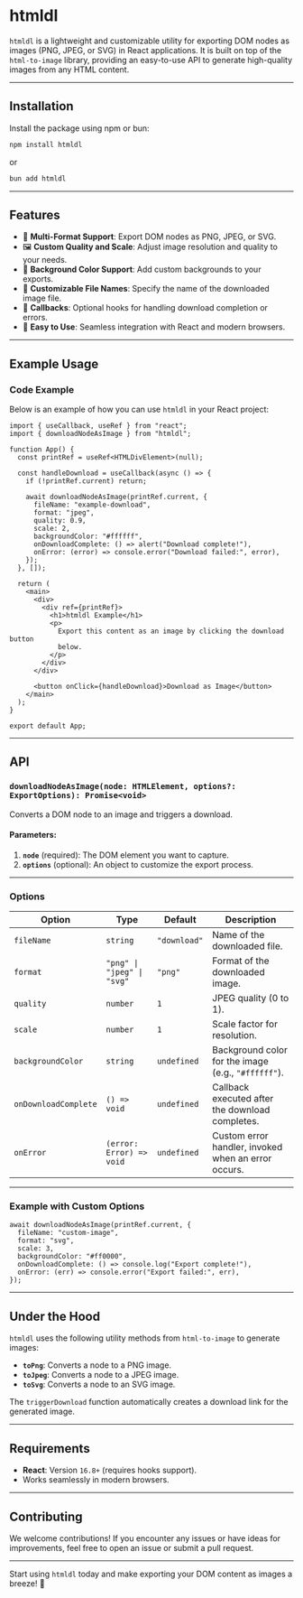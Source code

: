 # htmldl

`htmldl` is a lightweight and customizable utility for exporting DOM nodes as images (PNG, JPEG, or SVG) in React applications. It is built on top of the `html-to-image` library, providing an easy-to-use API to generate high-quality images from any HTML content.

---

## Installation

Install the package using npm or bun:

```bash
npm install htmldl
```

or

```bash
bun add htmldl
```

---

## Features

- 🌟 **Multi-Format Support**: Export DOM nodes as PNG, JPEG, or SVG.
- 🖼️ **Custom Quality and Scale**: Adjust image resolution and quality to your needs.
- 🎨 **Background Color Support**: Add custom backgrounds to your exports.
- 📂 **Customizable File Names**: Specify the name of the downloaded image file.
- 🔄 **Callbacks**: Optional hooks for handling download completion or errors.
- 🚀 **Easy to Use**: Seamless integration with React and modern browsers.

---

## Example Usage

### Code Example

Below is an example of how you can use `htmldl` in your React project:

```tsx
import { useCallback, useRef } from "react";
import { downloadNodeAsImage } from "htmldl";

function App() {
  const printRef = useRef<HTMLDivElement>(null);

  const handleDownload = useCallback(async () => {
    if (!printRef.current) return;

    await downloadNodeAsImage(printRef.current, {
      fileName: "example-download",
      format: "jpeg",
      quality: 0.9,
      scale: 2,
      backgroundColor: "#ffffff",
      onDownloadComplete: () => alert("Download complete!"),
      onError: (error) => console.error("Download failed:", error),
    });
  }, []);

  return (
    <main>
      <div>
        <div ref={printRef}>
          <h1>htmldl Example</h1>
          <p>
            Export this content as an image by clicking the download button
            below.
          </p>
        </div>
      </div>

      <button onClick={handleDownload}>Download as Image</button>
    </main>
  );
}

export default App;
```

---

## API

### `downloadNodeAsImage(node: HTMLElement, options?: ExportOptions): Promise<void>`

Converts a DOM node to an image and triggers a download.

#### Parameters:

1. **`node`** (required): The DOM element you want to capture.
2. **`options`** (optional): An object to customize the export process.

---

### Options

| Option               | Type                       | Default      | Description                                         |
| -------------------- | -------------------------- | ------------ | --------------------------------------------------- |
| `fileName`           | `string`                   | `"download"` | Name of the downloaded file.                        |
| `format`             | `"png" \| "jpeg" \| "svg"` | `"png"`      | Format of the downloaded image.                     |
| `quality`            | `number`                   | `1`          | JPEG quality (0 to 1).                              |
| `scale`              | `number`                   | `1`          | Scale factor for resolution.                        |
| `backgroundColor`    | `string`                   | `undefined`  | Background color for the image (e.g., `"#ffffff"`). |
| `onDownloadComplete` | `() => void`               | `undefined`  | Callback executed after the download completes.     |
| `onError`            | `(error: Error) => void`   | `undefined`  | Custom error handler, invoked when an error occurs. |

---

### Example with Custom Options

```tsx
await downloadNodeAsImage(printRef.current, {
  fileName: "custom-image",
  format: "svg",
  scale: 3,
  backgroundColor: "#ff0000",
  onDownloadComplete: () => console.log("Export complete!"),
  onError: (err) => console.error("Export failed:", err),
});
```

---

## Under the Hood

`htmldl` uses the following utility methods from `html-to-image` to generate images:

- **`toPng`**: Converts a node to a PNG image.
- **`toJpeg`**: Converts a node to a JPEG image.
- **`toSvg`**: Converts a node to an SVG image.

The `triggerDownload` function automatically creates a download link for the generated image.

---

## Requirements

- **React**: Version `16.8+` (requires hooks support).
- Works seamlessly in modern browsers.

---

## Contributing

We welcome contributions! If you encounter any issues or have ideas for improvements, feel free to open an issue or submit a pull request.

---

Start using `htmldl` today and make exporting your DOM content as images a breeze! 🎉
